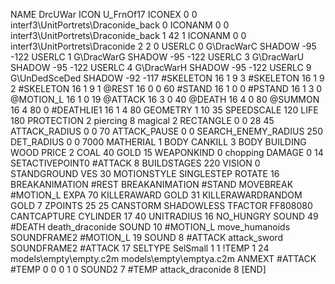 NAME 			DrcUWar
ICON 			U_FrnOf17
ICONEX 0 0 interf3\UnitPortrets\Draconide_back 0
ICONANM 0 0 interf3\UnitPortrets\Draconide_back 1 42 1
ICONANM 0 0 interf3\UnitPortrets\Draconide 2 2 0
USERLC 			0 G\DracWarC SHADOW -95 -122
USERLC 			1 G\DracWarG SHADOW -95 -122
USERLC 			3 G\DracWarU SHADOW -95 -122
USERLC 			4 G\DracWarH SHADOW -95 -122
USERLC 			9 G\UnDedSceDed SHADOW -92 -117
#SKELETON               16 1 9 3
#SKELETON               16 1 9 2
#SKELETON               16 1 9 1
@REST      		16 0 0 60
#STAND     		16 1 0 0
#PSTAND    		16 1 3 0
@MOTION_L  		16 1 0 19
@ATTACK    		16 3 0 40
@DEATH     		16 4 0 80
@SUMMON     		16 4 80 0 
#DEATHLIE1 		16 1 4 80
GEOMETRY 		1 10 35
SPEEDSCALE 120
LIFE     		180
PROTECTION 		2 piercing 8 magical 2
RECTANGLE 		0 0 28 45
ATTACK_RADIUS 		0 0 70
ATTACK_PAUSE 		0 0
SEARCH_ENEMY_RADIUS 	250
DET_RADIUS 		0 0 7000
MATHERIAL 		1 BODY
CANKILL 3 BODY BUILDING WOOD
PRICE 			2 COAL 40 GOLD 15
WEAPONKIND 		0 chopping
DAMAGE   		0 14
SETACTIVEPOINT0		#ATTACK 8 
BUILDSTAGES 		220
VISION 			0
STANDGROUND
VES 			30
MOTIONSTYLE 		SINGLESTEP
ROTATE 			16
BREAKANIMATION 		#REST
BREAKANIMATION 		#STAND
MOVEBREAK 		#MOTION_L
EXPA 			70
KILLERAWARD             GOLD 31
KILLERAWARDRANDOM       GOLD 7
ZPOINTS 25 25
CANSTORM
SHADOWLESS
TFACTOR FF808080
CANTCAPTURE
CYLINDER		17 40
UNITRADIUS 16
NO_HUNGRY
SOUND 49 #DEATH death_draconide
SOUND 10 #MOTION_L move_humanoids
SOUNDFRAME2 #MOTION_L 19
SOUND 8 #ATTACK attack_sword
SOUNDFRAME2 #ATTACK 17
SELTYPE SelSmall 1 1
!TEMP  1 24 models\empty\empty.c2m models\empty\emptya.c2m
ANMEXT #ATTACK #TEMP 0 0 0 1 0
SOUND2 7 #TEMP attack_draconide 8
[END]
